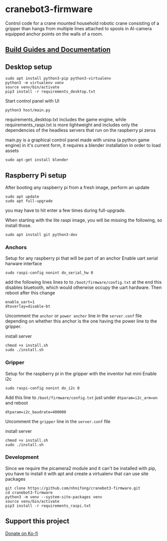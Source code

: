# cranebot3-firmware

Control code for a crane mounted household robotic crane consisting of a gripper than hangs from multiple lines
attached to spools in AI-camera equipped anchor points on the walls of a room.

## [Build Guides and Documentation](https://nhnifong.github.io/neufangled-site/)

## Desktop setup

    sudo apt install python3-pip python3-virtualenv
    python3 -m virtualenv venv
    source venv/bin/activate
    pip3 install -r requirements_desktop.txt

Start control panel with UI

    python3 host/main.py


requirements_desktop.txt includes the game engine, while requirements_raspi.txt is more lightweight and includes only the dependencies of the headless servers that run on the raspberry pi zeros

main.py is a graphical control panel made with ursina (a python game engine)
in it's current form, it requires a blender installation in order to load assets

    sudo apt-get install blender

## Raspberry Pi setup

After booting any raspberry pi from a fresh image, perform an update

    sudo apt update
    sudo apt full-upgrade

you may have to hit enter a few times during full-upgrade.

When starting with the lite raspi image, you will be missing the following, so install those.

    sudo apt install git python3-dev

### Anchors

Setup for any raspberry pi that will be part of an anchor
Enable uart serial harware interface

    sudo raspi-config nonint do_serial_hw 0

add the following lines lines to to `/boot/firmware/config.txt`  at the end this disables bluetooth, which would otherwise occupy the uart hardware.
Then reboot after this change

    enable_uart=1
    dtoverlay=disable-bt

Uncomment the `anchor` or `power anchor` line in the `server.conf` file depending on whether this anchor is the one having the power line to the gripper.

install server

    chmod +x install.sh
    sudo ./install.sh

### Gripper

Setup for the raspberry pi in the gripper with the inventor hat mini
Enable i2c

    sudo raspi-config nonint do_i2c 0

Add this line to `/boot/firmware/config.txt` just under `dtparam=i2c_arm=on` and reboot

    dtparam=i2c_baudrate=400000

Uncomment the `gripper` line in the `server.conf` file

install server

    chmod +x install.sh
    sudo ./install.sh

### Development

Since we require the picamera2 module and it can't be installed with pip, you have to install it with apt and create a virtualenv that can use site packages 

    git clone https://github.com/nhnifong/cranebot3-firmware.git
    cd cranebot3-firmware
    python3 -m venv --system-site-packages venv
    source venv/bin/activate
    pip3 install -r requirements_raspi.txt

## Support this project

[Donate on Ko-fi](https://ko-fi.com/neufangled)